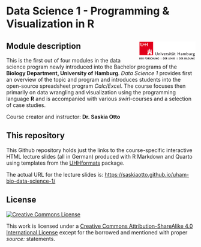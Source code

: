 Data Science 1 - Programming & Visualization in R
================

## Module description <img src="images/uhh_logo.png" align="right" width="150" style="margin-left: 20px"/>

This is the first out of four modules in the data science program newly
introduced into the Bachelor programs of the **Biology Department,
University of Hamburg**. *Data Science 1* provides first an overview of
the topic and program and introduces students into the open-source
spreadsheet program *Calc*/*Excel*. The course focuses then primarily on
data wrangling and visualization using the programming language **R**
and is accompanied with various *swirl*-courses and a selection of case
studies.

Course creator and instructor: **Dr. Saskia Otto**

## This repository

This Github repository holds just the links to the course-specific
interactive HTML lecture slides (all in German) produced with R Markdown
and Quarto using templates from the
[UHHformats](https://github.com/uham-bio/UHHformats) package.

The actual URL for the lecture slides is:
<https://saskiaotto.github.io/uham-bio-data-science-1/>

## License

<a rel="license" href="http://creativecommons.org/licenses/by-sa/4.0/">
<img alt="Creative Commons License" style="border-width:0"
        src="https://i.creativecommons.org/l/by-sa/4.0/80x15.png" />
</a>

This work is licensed under a [Creative Commons Attribution-ShareAlike
4.0 International
License](http://creativecommons.org/licenses/by-sa/4.0/) except for the
borrowed and mentioned with proper *source:* statements.
